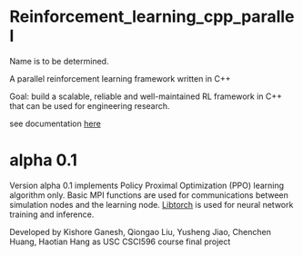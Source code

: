 # Reinforcement_learning_cpp_parallel
Name is to be determined.

A parallel reinforcement learning framework written in C++

Goal: build a scalable, reliable and well-maintained RL framework in C++ that can be used for engineering research.

see documentation [here](/haotianh9/Reinforcement_learning_cpp_parallel/tree/master/doc/main.pdf)
# alpha 0.1
Version alpha 0.1 implements Policy Proximal Optimization (PPO) learning algorithm only. Basic MPI functions are used for communications between simulation nodes and the learning node. [Libtorch](https://pytorch.org/cppdocs/) is used for neural network training and inference. 

Developed by Kishore Ganesh, Qiongao Liu, Yusheng Jiao, Chenchen Huang, Haotian Hang as USC CSCI596 course final project
